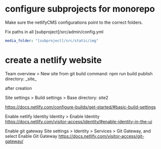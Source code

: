 # configure subprojects for monorepo

Make sure the netlifyCMS configurations point to the correct folders.

Fix paths in all [subproject]/src/admin/config.yml

``` yaml
media_folder: "[subproject]/src/static/img"
```

# create a netlify website

Team overview > New site from git
build command: npm run build
publish directory: \_site_

after creation

Site settings > Build settings > Base directory: site2

https://docs.netlify.com/configure-builds/get-started/#basic-build-settings

Enable netlify Identity
Identity > Enable Identity
https://docs.netlify.com/visitor-access/identity/#enable-identity-in-the-ui

Enable git gateway
Site settings > Identity > Services > Git Gateway, and select Enable Git Gateway
https://docs.netlify.com/visitor-access/git-gateway/

